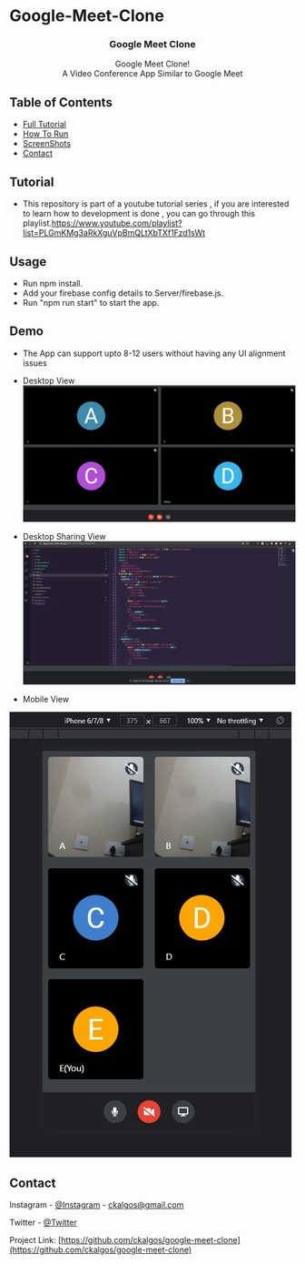 # Google-Meet-Clone

<p align="center"> 
  <h3 align="center">Google Meet Clone</h3>

  <p align="center">
    Google Meet Clone!
    <br />  
     A Video Conference App Similar to Google Meet
    <br />
  </p>
</p>

<!-- TABLE OF CONTENTS -->

## Table of Contents

- [Full Tutorial](#tutorial)
- [How To Run](#usage)
- [ScreenShots](#demo)
- [Contact](#contact)

<!-- tutorial -->

## Tutorial

- This repository is part of a youtube tutorial series , if you are interested to learn how to development is done , you can go through this playlist.https://www.youtube.com/playlist?list=PLGmKMg3aRkXguVpBmQLtXbTXf1Fzd1sWt

<!-- Prerequisites -->

## Usage

- Run npm install.
- Add your firebase config details to Server/firebase.js.
- Run "npm run start" to start the app.

<!-- Demo -->

## Demo

- The App can support upto 8-12 users without having any UI alignment issues

- Desktop View
  ![](screenshots/Desktop%20View.jpg)

- Desktop Sharing View
  ![](screenshots/Screenshare.jpg)

- Mobile View
  <br />

![](screenshots/Mobile%20View.jpg)

<!-- CONTACT -->

## Contact

Instagram - [@Instagram](https://www.instagram.com/ckalgos/) - ckalgos@gmail.com

Twitter - [@Twitter](https://twitter.com/AlgosCk)

Project Link: [https://github.com/ckalgos/google-meet-clone](https://github.com/ckalgos/google-meet-clone)
